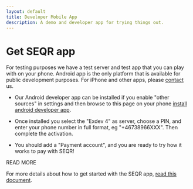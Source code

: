```yaml
---
layout: default
title: Developer Mobile App
description: A demo and developer app for trying things out. 
---
```


Get SEQR app
=============

For testing purposes we have a test server and test app that you can play with
on your phone. Android app is the only platform that is available for public
 development purposes. For iPhone and other apps, please [contact](/contact) us.

* Our Android developer app can be installed if you enable "other sources" in 
settings and then browse to this page on your phone [install android developer
app](/downloads/se-qr-androidapp-demo-2.1.8.3-aligned.apk).

* Once installed you select the "Exdev 4" as server, choose a PIN, and enter
your phone number in full format, eg "+46738966XXX". Then complete the activation.

* You should add a "Payment account", and you are ready to try how it works to
pay with SEQR! 




READ MORE

For more details about how to get started with the SEQR app,
<a href="/downloads/GettingStarted_SEQR_merchants_developer.pdf">read this document</a>.

